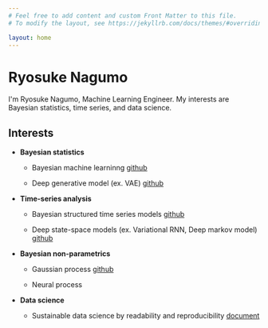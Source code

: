 ```yaml
---
# Feel free to add content and custom Front Matter to this file.
# To modify the layout, see https://jekyllrb.com/docs/themes/#overriding-theme-defaults

layout: home
---
```


# Ryosuke Nagumo

I'm Ryosuke Nagumo, Machine Learning Engineer. My interests are Bayesian statistics, time series, and data science.

## Interests

* **Bayesian statistics**

  * Bayesian machine learninng [github](https://github.com/rnagumo/bayes_ml)

  * Deep generative model (ex. VAE) [github](https://github.com/rnagumo/dgmvae)

* **Time-series analysis**

  * Bayesian structured time series models [github](https://github.com/rnagumo/tfp_sample)

  * Deep state-space models (ex. Variational RNN, Deep markov model) [github](https://github.com/rnagumo/dgmseq)

* **Bayesian non-parametrics**

  * Gaussian process [github](https://github.com/rnagumo/GaussianProcess)

  * Neural process

* **Data science**

  * Sustainable data science by readability and reproducibility [document](https://github.com/rnagumo/datasci_template/blob/master/readability_reproducibility.md)
